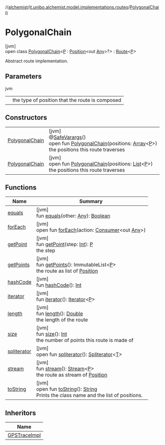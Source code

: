 //[alchemist](../../../index.md)/[it.unibo.alchemist.model.implementations.routes](../index.md)/[PolygonalChain](index.md)

# PolygonalChain

[jvm]\
open class [PolygonalChain](index.md)<[P](index.md) : [Position](../../it.unibo.alchemist.model.interfaces/-position/index.md)<out [Any](https://kotlinlang.org/api/latest/jvm/stdlib/kotlin/-any/index.html)>?> : [Route](../../it.unibo.alchemist.model.interfaces/-route/index.md)<[P](../../it.unibo.alchemist.model.implementations.movestrategies.speed/-constant-speed/index.md)> 

Abstract route implementation.

## Parameters

jvm

| | |
|---|---|
| <P> | the type of position that the route is composed |

## Constructors

| | |
|---|---|
| [PolygonalChain](-polygonal-chain.md) | [jvm]<br>@[SafeVarargs](https://docs.oracle.com/javase/8/docs/api/java/lang/SafeVarargs.html)()<br>open fun [PolygonalChain](-polygonal-chain.md)(positions: [Array](https://kotlinlang.org/api/latest/jvm/stdlib/kotlin/-array/index.html)<[P](../../it.unibo.alchemist.model.implementations.movestrategies.speed/-constant-speed/index.md)>)<br>the positions this route traverses |
| [PolygonalChain](-polygonal-chain.md) | [jvm]<br>open fun [PolygonalChain](-polygonal-chain.md)(positions: [List](https://docs.oracle.com/javase/8/docs/api/java/util/List.html)<[P](../../it.unibo.alchemist.model.implementations.movestrategies.speed/-constant-speed/index.md)>)<br>the positions this route traverses |

## Functions

| Name | Summary |
|---|---|
| [equals](equals.md) | [jvm]<br>fun [equals](equals.md)(other: [Any](https://kotlinlang.org/api/latest/jvm/stdlib/kotlin/-any/index.html)): [Boolean](https://kotlinlang.org/api/latest/jvm/stdlib/kotlin/-boolean/index.html) |
| [forEach](../../it.unibo.alchemist.expressions.implementations/-list-tree-node/index.md#-655675525%2FFunctions%2F-267951372) | [jvm]<br>open fun [forEach](../../it.unibo.alchemist.expressions.implementations/-list-tree-node/index.md#-655675525%2FFunctions%2F-267951372)(action: [Consumer](https://docs.oracle.com/javase/8/docs/api/java/util/function/Consumer.html)<out [Any](https://kotlinlang.org/api/latest/jvm/stdlib/kotlin/-any/index.html)>) |
| [getPoint](get-point.md) | [jvm]<br>fun [getPoint](get-point.md)(step: [Int](https://kotlinlang.org/api/latest/jvm/stdlib/kotlin/-int/index.html)): [P](../../it.unibo.alchemist.model.implementations.movestrategies.speed/-constant-speed/index.md)<br>the step |
| [getPoints](get-points.md) | [jvm]<br>fun [getPoints](get-points.md)(): ImmutableList<[P](../../it.unibo.alchemist.model.implementations.movestrategies.speed/-constant-speed/index.md)><br>the route as list of [Position](../../it.unibo.alchemist.model.interfaces/-position/index.md) |
| [hashCode](hash-code.md) | [jvm]<br>fun [hashCode](hash-code.md)(): [Int](https://kotlinlang.org/api/latest/jvm/stdlib/kotlin/-int/index.html) |
| [iterator](iterator.md) | [jvm]<br>fun [iterator](iterator.md)(): [Iterator](https://docs.oracle.com/javase/8/docs/api/java/util/Iterator.html)<[P](../../it.unibo.alchemist.model.implementations.movestrategies.speed/-constant-speed/index.md)> |
| [length](length.md) | [jvm]<br>fun [length](length.md)(): [Double](https://kotlinlang.org/api/latest/jvm/stdlib/kotlin/-double/index.html)<br>the length of the route |
| [size](size.md) | [jvm]<br>fun [size](size.md)(): [Int](https://kotlinlang.org/api/latest/jvm/stdlib/kotlin/-int/index.html)<br>the number of points this route is made of |
| [spliterator](../../it.unibo.alchemist.expressions.implementations/-list-tree-node/index.md#-677603448%2FFunctions%2F-267951372) | [jvm]<br>open fun [spliterator](../../it.unibo.alchemist.expressions.implementations/-list-tree-node/index.md#-677603448%2FFunctions%2F-267951372)(): [Spliterator](https://docs.oracle.com/javase/8/docs/api/java/util/Spliterator.html)<[T](../../it.unibo.alchemist.model.implementations.movestrategies.speed/-interact-with-others/index.md)> |
| [stream](stream.md) | [jvm]<br>fun [stream](stream.md)(): [Stream](https://docs.oracle.com/javase/8/docs/api/java/util/stream/Stream.html)<[P](../../it.unibo.alchemist.model.implementations.movestrategies.speed/-constant-speed/index.md)><br>the route as stream of [Position](../../it.unibo.alchemist.model.interfaces/-position/index.md) |
| [toString](to-string.md) | [jvm]<br>open fun [toString](to-string.md)(): [String](https://docs.oracle.com/javase/8/docs/api/java/lang/String.html)<br>Prints the class name and the list of positions. |

## Inheritors

| Name |
|---|
| [GPSTraceImpl](../-g-p-s-trace-impl/index.md) |
